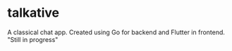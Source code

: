 # talkative
A classical chat app. Created using Go for backend and Flutter in frontend. "Still in progress"
